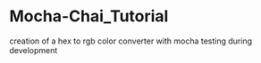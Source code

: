 # Mocha-Chai_Tutorial
creation of a hex to rgb color converter with mocha testing during development
